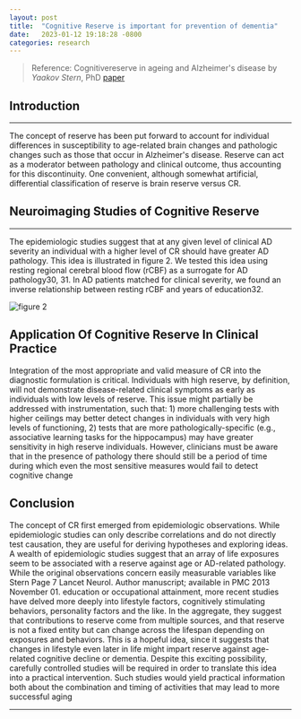 ```yaml
---
layout: post
title:  "Cognitive Reserve is important for prevention of dementia"
date:   2023-01-12 19:18:28 -0800
categories: research
---
```


> Reference: Cognitivereserve in ageing and Alzheimer's disease by *Yaakov Stern*, PhD [paper](https://pubmed.ncbi.nlm.nih.gov/23079557/)

## Introduction

---

The concept of reserve has been put forward to account for individual differences in
susceptibility to age-related brain changes and pathologic changes such as those that occur
in Alzheimer's disease. Reserve can act as a moderator between pathology and clinical
outcome, thus accounting for this discontinuity. One convenient, although somewhat
artificial, differential classification of reserve is brain reserve versus CR.

## Neuroimaging Studies of Cognitive Reserve

---

The epidemiologic studies suggest that at any given level of clinical AD severity an individual with a higher level of CR should have greater AD pathology. This idea is
illustrated in figure 2. We tested this idea using resting regional cerebral blood flow (rCBF) as a surrogate for AD pathology30, 31. In AD patients matched for clinical severity, we found an inverse relationship between resting rCBF and years of education32.

![figure 2](https://res.cloudinary.com/dfyhppahy/image/upload/v1673580807/Screen_Shot_2023-01-12_at_7.32.03_PM_jsmifs.png)


## Application Of Cognitive Reserve In Clinical Practice

Integration of the most appropriate and valid measure of CR into the diagnostic formulation
is critical. Individuals with high reserve, by definition, will not demonstrate disease-related
clinical symptoms as early as individuals with low levels of reserve. This issue might
partially be addressed with instrumentation, such that: 1) more challenging tests with higher ceilings may better detect changes in individuals with very high levels of functioning, 2) tests that are more pathologically-specific (e.g., associative learning tasks for the hippocampus) may have greater sensitivity in high reserve individuals. However, clinicians must be aware that in the presence of pathology there should still be a period of time during which even the most sensitive measures would fail to detect cognitive change 

## Conclusion

The concept of CR first emerged from epidemiologic observations. While epidemiologic studies can only describe correlations and do not directly test causation, they are useful for deriving hypotheses and exploring ideas. A wealth of epidemiologic studies suggest that an
array of life exposures seem to be associated with a reserve against age or AD-related
pathology. While the original observations concern easily measurable variables like
Stern Page 7 Lancet Neurol. Author manuscript; available in PMC 2013 November 01.
education or occupational attainment, more recent studies have delved more deeply into
lifestyle factors, cognitively stimulating behaviors, personality factors and the like. In the
aggregate, they suggest that contributions to reserve come from multiple sources, and that
reserve is not a fixed entity but can change across the lifespan depending on exposures and
behaviors. This is a hopeful idea, since it suggests that changes in lifestyle even later in life might impart reserve against age-related cognitive decline or dementia. Despite this exciting possibility, carefully controlled studies will be required in order to translate this idea into a practical intervention. Such studies would yield practical information both about the combination and timing of activities that may lead to more successful aging

---
